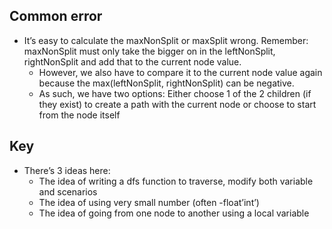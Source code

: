 ## Common error

- It’s easy to calculate the maxNonSplit or maxSplit wrong. Remember: maxNonSplit must only take the bigger on in the leftNonSplit, rightNonSplit and add that to the current node value.
    - However, we also have to compare it to the current node value again because the max(leftNonSplit, rightNonSplit) can be negative.
    - As such, we have two options: Either choose 1 of the 2 children (if they exist) to create a path with the current node or choose to start from the node itself

## Key

- There’s 3 ideas here:
    - The idea of writing a dfs function to traverse, modify both variable and scenarios
    - The idea of using very small number (often -float’int’)
    - The idea of going from one node to another using a local variable